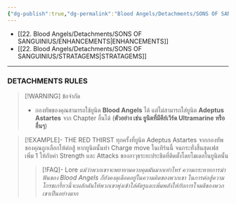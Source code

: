 ```yaml
---
{"dg-publish":true,"dg-permalink":"Blood Angels/Detachments/SONS OF SANGUINIUS","permalink":"/Blood Angels/Detachments/SONS OF SANGUINIUS/","contentClasses":"menu","created":"2023-12-16T04:35:42.211+07:00","updated":"2023-12-17T11:36:31.155+07:00"}
---
```


- [[22. Blood Angels/Detachments/SONS OF SANGUINIUS/ENHANCEMENTS\|ENHANCEMENTS]]
- [[22. Blood Angels/Detachments/SONS OF SANGUINIUS/STRATAGEMS\|STRATAGEMS]]

***

### DETACHMENTS RULES

> [!WARNING] ข้อจำกัด
> - กองทัพของคุณสามารถใช้ยูนิต **Blood Angels** ได้ แต่ไม่สามารถใส่ยูนิต **Adeptus Astartes** จาก Chapter อื่นได้ (**ตัวอย่าง เช่น ยูนิตที่มีคีย์เวิร์ด Ultramarine หรืออื่นๆ**)

> [!EXAMPLE]- THE RED THIRST
> ทุกครั้งที่ยูนิต Adeptus Astartes จากกองทัพของคุณถูกเลือกให้ต่อสู้ หากยูนิตนั้นทำ Charge move ในเทิร์นนี้ จนกระทั่งสิ้นสุดเฟส เพิ่ม 1 ให้กับค่า Strength และ Attacks ของอาวุธระยะประชิดที่ติดตั้งโดยโมเดลในยูนิตนั้น
> > [!FAQ]- Lore
> > *แม้ว่าพวกเขาจะพยายามควบคุมมันมากเท่าไหร่ ความกระหายการฆ่าฟันของ Blood Angels ก็ยังคงดุเดือดอยู่ในความคิดของพวกเขา ในการต่อสู้ความโกรธเกรี้ยวนี้จะผลักดันให้พวกเขาพุ่งเข้าใส่ศัตรูและเพิ่มพลังให้กับการโจมตีของพวกเขาเป็นอย่างมาก*